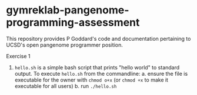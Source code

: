 # gymreklab-pangenome-programming-assessment
This repository provides P Goddard's code and documentation pertaining to UCSD's open pangenome programmer position.

Exercise 1
1. `hello.sh` is a simple bash script that prints "hello world" to standard output. To execute `hello.sh` from the commandline:
   a. ensure the file is executable for the owner with `chmod o+x` (or `chmod +x` to make it executable for all users)
   b. run `./hello.sh`

